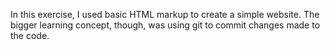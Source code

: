 In this exercise, I used basic HTML markup to create a simple website. The bigger learning concept, though, was using git to commit changes made to the code.
